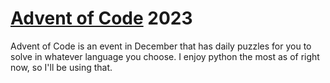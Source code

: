 # [Advent of Code](https://adventofcode.com) 2023 
Advent of Code is an event in December that has daily puzzles for you to solve in whatever language you choose. I enjoy python the most as of right now, so I'll be using that. 
